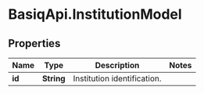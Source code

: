 # BasiqApi.InstitutionModel

## Properties
Name | Type | Description | Notes
------------ | ------------- | ------------- | -------------
**id** | **String** | Institution identification. | 


